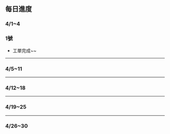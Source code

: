 ## 每日進度

### 4/1~4

### 1號
- 工單完成~~
---

### 4/5~11
---

### 4/12~18
---

### 4/19~25
---

### 4/26~30